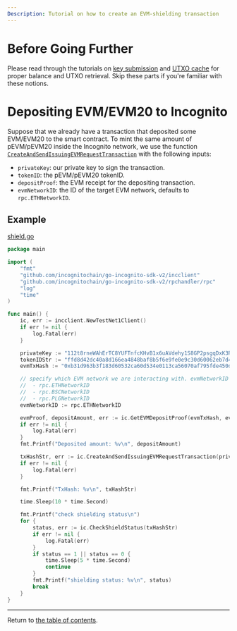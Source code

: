 ```yaml
---
Description: Tutorial on how to create an EVM-shielding transaction
---
```


# Before Going Further

Please read through the tutorials on [key submission](../accounts/submit_key.md)
and [UTXO cache](../accounts/utxo_cache.md) for proper balance and UTXO retrieval. Skip these parts if you're familiar
with these notions.

# Depositing EVM/EVM20 to Incognito

Suppose that we already have a transaction that deposited some EVM/EVM20 to the smart contract. To mint the same amount
of pEVM/pEVM20 inside the Incognito network, we use the
function [`CreateAndSendIssuingEVMRequestTransaction`](../../../incclient/bridge.go) with the following inputs:

* `privateKey`: our private key to sign the transaction.
* `tokenID`: the pEVM/pEVM20 tokenID.
* `depositProof`: the EVM receipt for the depositing transaction.
* `evmNetworkID`: the ID of the target EVM network, defaults to `rpc.ETHNetworkID`.

## Example

[shield.go](../../code/bridge/shield/shield.go)

```go
package main

import (
	"fmt"
	"github.com/incognitochain/go-incognito-sdk-v2/incclient"
	"github.com/incognitochain/go-incognito-sdk-v2/rpchandler/rpc"
	"log"
	"time"
)

func main() {
	ic, err := incclient.NewTestNet1Client()
	if err != nil {
		log.Fatal(err)
	}

	privateKey := "112t8rneWAhErTC8YUFTnfcKHvB1x6uAVdehy1S8GP2psgqDxK3RHouUcd69fz88oAL9XuMyQ8mBY5FmmGJdcyrpwXjWBXRpoWwgJXjsxi4j"
	tokenIDStr := "ffd8d42dc40a8d166ea4848baf8b5f6e9fe0e9c30d60062eb7d44a8df9e00854"
	evmTxHash := "0xb31d963b3f183d60532ca60d534e0113ca56070af795fde450dd456945a7be42"

	// specify which EVM network we are interacting with. evmNetworkID could be one of the following:
	// 	- rpc.ETHNetworkID
	//	- rpc.BSCNetworkID
	//	- rpc.PLGNetworkID
	evmNetworkID := rpc.ETHNetworkID

	evmProof, depositAmount, err := ic.GetEVMDepositProof(evmTxHash, evmNetworkID)
	if err != nil {
		log.Fatal(err)
	}
	fmt.Printf("Deposited amount: %v\n", depositAmount)

	txHashStr, err := ic.CreateAndSendIssuingEVMRequestTransaction(privateKey, tokenIDStr, *evmProof, evmNetworkID)
	if err != nil {
		log.Fatal(err)
	}

	fmt.Printf("TxHash: %v\n", txHashStr)

	time.Sleep(10 * time.Second)

	fmt.Printf("check shielding status\n")
	for {
		status, err := ic.CheckShieldStatus(txHashStr)
		if err != nil {
			log.Fatal(err)
		}
		if status == 1 || status == 0 {
			time.Sleep(5 * time.Second)
			continue
		}
		fmt.Printf("shielding status: %v\n", status)
		break
	}
}
```

---
Return to [the table of contents](../../../README.md).
